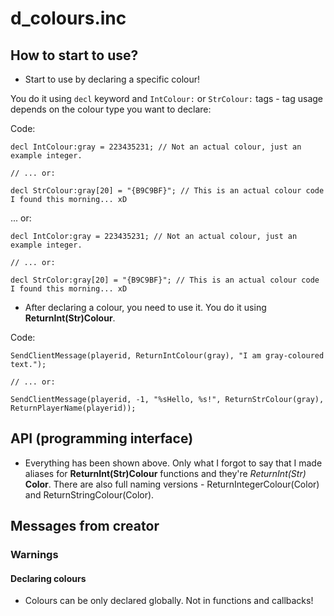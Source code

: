# d_colours.inc

## How to start to use?

- Start to use by declaring a specific colour!

You do it using ``decl`` keyword and ``IntColour:`` or ``StrColour:`` tags - tag usage depends on the colour type you want to declare:

Code:
```pawn
decl IntColour:gray = 223435231; // Not an actual colour, just an example integer.

// ... or:

decl StrColour:gray[20] = "{B9C9BF}"; // This is an actual colour code I found this morning... xD
```

... or:

```pawn
decl IntColor:gray = 223435231; // Not an actual colour, just an example integer.

// ... or:

decl StrColor:gray[20] = "{B9C9BF}"; // This is an actual colour code I found this morning... xD
```

- After declaring a colour, you need to use it. You do it using **ReturnInt(Str)Colour**.

Code:
```pawn
SendClientMessage(playerid, ReturnIntColour(gray), "I am gray-coloured text.");

// ... or:

SendClientMessage(playerid, -1, "%sHello, %s!", ReturnStrColour(gray), ReturnPlayerName(playerid));
```

## API (programming interface)

- Everything has been shown above. Only what I forgot to say that I made aliases for **ReturnInt(Str)Colour** functions and they're *ReturnInt(Str)* **Color**. There are also full naming versions - ReturnIntegerColour(Color) and ReturnStringColour(Color).

## Messages from creator

### Warnings

#### Declaring colours

- Colours can be only declared globally. Not in functions and callbacks!

